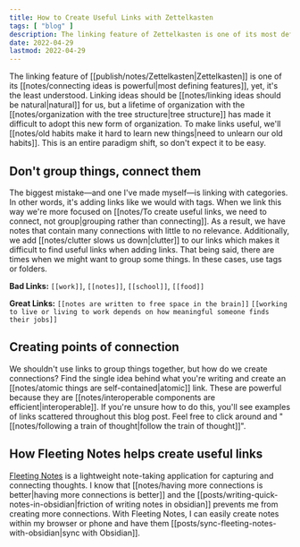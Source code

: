 ```yaml
---
title: How to Create Useful Links with Zettelkasten
tags: [ "blog" ]
description: The linking feature of Zettelkasten is one of its most defining features, yet, it’s the least understood. Linking ideas should be natural for us, but a lifetime of organization with the tree structure has made it difficult to adopt this new form of organization.
date: 2022-04-29
lastmod: 2022-04-29
---
```

The linking feature of [[publish/notes/Zettelkasten|Zettelkasten]] is one of its [[notes/connecting ideas is powerful|most defining features]], yet, it's the least understood. Linking ideas should be [[notes/linking ideas should be natural|natural]] for us, but a lifetime of organization with the [[notes/organization with the tree structure|tree structure]] has made it difficult to adopt this new form of organization. To make links useful, we'll [[notes/old habits make it hard to learn new things|need to unlearn our old habits]]. This is an entire paradigm shift, so don't expect it to be easy. 

## Don't group things, connect them
The biggest mistake—and one I've made myself—is linking with categories. In other words, it's adding links like we would with tags. When we link this way we're more focused on [[notes/To create useful links, we need to connect, not group|grouping rather than connecting]]. As a result, we have notes that contain many connections with little to no relevance. Additionally, we add [[notes/clutter slows us down|clutter]] to our links which makes it difficult to find useful links when adding links. That being said, there are times when we might want to group some things. In these cases, use tags or folders.

**Bad Links:** `[[work]]`, `[[notes]]`, `[[school]]`, `[[food]]`

**Great Links:**  `[[notes are written to free space in the brain]]` `[[working to live or living to work depends on how meaningful someone finds their jobs]]`

## Creating points of connection
We shouldn't use links to group things together, but how do we create connections? Find the single idea behind what you're writing and create an [[notes/atomic things are self-contained|atomic]] link. These are powerful because they are [[notes/interoperable components are efficient|interoperable]]. If you're unsure how to do this, you'll see examples of links scattered throughout this blog post. Feel free to click around and "[[notes/following a train of thought|follow the train of thought]]". 

## How Fleeting Notes helps create useful links
[Fleeting Notes](https://fleetingnotes.app) is a lightweight note-taking application for capturing and connecting thoughts. I know that [[notes/having more connections is better|having more connections is better]] and the [[posts/writing-quick-notes-in-obsidian|friction of writing notes in obsidian]] prevents me from creating more connections. With Fleeting Notes, I can easily create notes within my browser or phone and have them [[posts/sync-fleeting-notes-with-obsidian|sync with Obsidian]].






